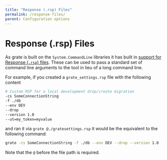 ```yaml
---
title: "Response (.rsp) Files"
permalink: /response-files/
parent: Configuration options
---
```

# Response (.rsp) Files

As grate is built on the `System.CommandLine` libraries it has built in [support for Response (`.rsp`) files](https://github.com/dotnet/command-line-api/blob/main/docs/Features-overview.md#Response-files).  These can be used to pass a standard set of command line arguments to the tool in lieu of a long command line.

For example, if you created a `grate_settings.rsp` file with the following content
``` bash
# Custom RSP for a local development drop/create migration
-cs SomeConnectionString
-f ./db
--env DEV
--drop
--version 1.0
--ut=my_token=myvalue
```

and ran it via `grate @./gratesettings.rsp` it would be the equivalent to the following command:
``` bash
grate -cs SomeConnectionString -f ./db --env DEV --drop --version 1.0 --ut=my_token=myvalue
```

Note that the `@` before the file path is required.
